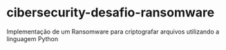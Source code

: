 # cibersecurity-desafio-ransomware
Implementação de um Ransomware para criptografar arquivos utilizando a linguagem Python
